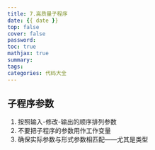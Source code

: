 ```yaml
---
title: 7.高质量子程序
date: {{ date }}
top: false
cover: false
password:
toc: true
mathjax: true
summary:
tags:
categories: 代码大全
---
```




## 子程序参数

1. 按照输入-修改-输出的顺序排列参数
2. 不要把子程序的参数用作工作变量
3. 确保实际参数与形式参数相匹配——尤其是类型

